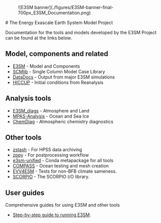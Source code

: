 <!-- markdownlint-disable MD033 MD041 -->
<figure markdown>
  ![E3SM banner](./figures/E3SM-banner-final-700px_E3SM_Documentation.png)
</figure>
# The Energy Exascale Earth System Model Project

Documentation for the tools and models developed by the E3SM Project can
be found at the links below.

## Model, components and related

- [E3SM](https://e3sm-project.github.io/E3SM/) - Model and Components
- [SCMlib](https://github.com/E3SM-Project/scmlib/wiki/E3SM-Intensive-Observation-Period-Case-Library) - Single Column Model Case Library
- [DataDocs](https://e3sm-project.github.io/e3sm_data_docs/_build/html/index.html) - Output from major E3SM simulations
- [HICCUP](https://github.com/E3SM-Project/HICCUP) - Initial conditions from Reanalysis

## Analysis tools

- [E3SM_diags](https://e3sm-project.github.io/e3sm_diags) -  Atmosphere and Land
- [MPAS-Analysis](https://mpas-dev.github.io/MPAS-Analysis/stable/index.html) - Ocean and Sea Ice
- [ChemDiag](https://github.com/E3SM-Project/ChemDyg) - Atmospheric chemistry diagnostics

## Other tools

- [zstash](https://e3sm-project.github.io/zstash) - For HPSS data archiving
- [zppy](https://e3sm-project.github.io/zppy) - For postprocessing workflow
- [e3sm-unified](https://github.com/E3SM-Project/e3sm-unified) - Conda metapackage for all tools
- [COMPASS](https://mpas-dev.github.io/compass/latest/index.html) - Ocean testing and mesh creation
- [EVV4ESM](https://livvkit.github.io/evv4esm) - Tests for non-BFB climate sameness.
- [SCORPIO](https://e3sm-project.github.io/scorpio) - The SCORPIO I/O library.

## User guides

Comprehensive guides for using E3SM and other tools

- [Step-by-step guide to running E3SM](running-e3sm-guide/index.md).
